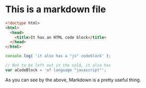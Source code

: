 # This is a markdown file

```html
<!doctype html>
<html>
  <head>
    <title>It has an HTML code block</title>
  </head>
</html>
```

```js
console.log( 'it also has a "js" codeblock' );
```

```javascript
// Not to be left out in the cold, it also has
var aCodeBlock = 'of language "javascript"';
```

As you can see by the above, Markdown is a pretty useful thing.
